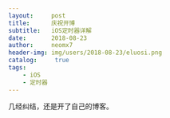 ```yaml
---
layout:     post
title:      庆祝开博
subtitle:   iOS定时器详解
date:       2018-08-23
author:     neomx7
header-img: img/users/2018-08-23/eluosi.png
catalog: 	 true
tags:
    - iOS
    - 定时器
---
```


几经纠结，还是开了自己的博客。